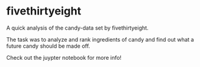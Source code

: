 # fivethirtyeight

A quick analysis of the candy-data set by fivethirtyeight.

The task was to analyze and rank ingredients of candy and find out what a future candy should be made off.

Check out the juypter notebook for more info!
